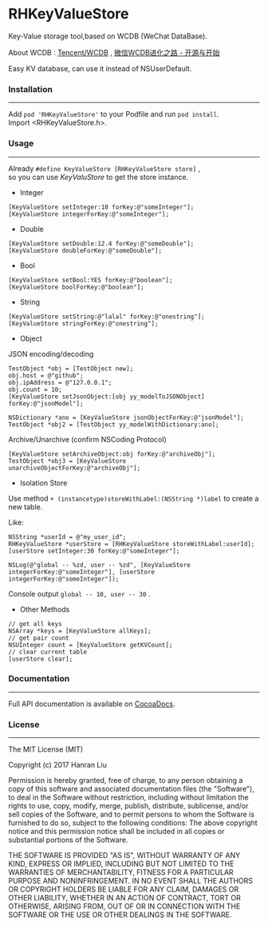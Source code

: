 # RHKeyValueStore
Key-Value storage tool,based on WCDB (WeChat DataBase).

About WCDB : [Tencent/WCDB](https://github.com/Tencent/wcdb) , [微信WCDB进化之路 - 开源与开始](https://mp.weixin.qq.com/s?__biz=MzAwNDY1ODY2OQ%3D%3D&mid=2649286603&idx=1&sn=d243dd27f2c6614631241cd00570e853&chksm=8334c349b4434a5fd81809d656bfad6072f075d098cb5663a85823e94fc2363edd28758ab882&mpshare=1&scene=1&srcid=0609GLAeaGGmI4zCHTc2U9ZX)

Easy KV database, can use it instead of NSUserDefault.

### Installation
---
Add `pod 'RHKeyValueStore'` to your Podfile and run `pod install`. <br/>
Import \<RHKeyValueStore.h\>.

### Usage
---

Already `#define KeyValueStore [RHKeyValueStore store]` , <br/>
so you can use *KeyValuStore* to get the store instance.

* Integer

``` Objc
[KeyValueStore setInteger:10 forKey:@"someInteger"];
[KeyValueStore integerForKey:@"someInteger"];
```

* Double

``` Objc
[KeyValueStore setDouble:12.4 forKey:@"someDouble"];
[KeyValueStore doubleForKey:@"someDouble"];
```

* Bool

``` Objc
[KeyValueStore setBool:YES forKey:@"boolean"];
[KeyValueStore boolForKey:@"boolean"]; 
```
    
* String

``` Objc
[KeyValueStore setString:@"lalal" forKey:@"onestring"];
[KeyValueStore stringForKey:@"onestring"];
```
    
* Object

JSON encoding/decoding

``` Objc
TestObject *obj = [TestObject new];
obj.host = @"github";
obj.ipAddress = @"127.0.0.1";
obj.count = 10;
[KeyValueStore setJsonObject:[obj yy_modelToJSONObject] forKey:@"jsonModel"];
    
NSDictionary *ano = [KeyValueStore jsonObjectForKey:@"jsonModel"];
TestObject *obj2 = [TestObject yy_modelWithDictionary:ano];
```

Archive/Unarchive (confirm NSCoding Protocol)

``` Objc
[KeyValueStore setArchiveObject:obj forKey:@"archiveObj"];
TestObject *obj3 = [KeyValueStore unarchiveObjectForKey:@"archiveObj"];
```

* Isolation Store

Use method `+ (instancetype)storeWithLabel:(NSString *)label` to create a new table.

Like:
``` Objc
NSString *userId = @"my_user_id";
RHKeyValueStore *userStore = [RHKeyValueStore storeWithLabel:userId];
[userStore setInteger:30 forKey:@"someInteger"];
    
NSLog(@"global -- %zd, user -- %zd", [KeyValueStore integerForKey:@"someInteger"], [userStore integerForKey:@"someInteger"]);
```
Console output `global -- 10, user -- 30` .

* Other Methods

``` Objc
// get all keys
NSArray *keys = [KeyValueStore allKeys];
// get pair count
NSUInteger count = [KeyValueStore getKVCount];
// clear current table
[userStore clear];
```

### Documentation
---
Full API documentation is available on [CocoaDocs](http://cocoadocs.org/docsets/RHKeyValueStore/).

### License
---
The MIT License (MIT)

Copyright (c) 2017 Hanran Liu

Permission is hereby granted, free of charge, to any person obtaining a copy of this software and associated documentation files (the "Software"), to deal in the Software without restriction, including without limitation the rights to use, copy, modify, merge, publish, distribute, sublicense, and/or sell copies of the Software, and to permit persons to whom the Software is furnished to do so, subject to the following conditions:
The above copyright notice and this permission notice shall be included in all copies or substantial portions of the Software.

THE SOFTWARE IS PROVIDED "AS IS", WITHOUT WARRANTY OF ANY KIND, EXPRESS OR IMPLIED, INCLUDING BUT NOT LIMITED TO THE WARRANTIES OF MERCHANTABILITY, FITNESS FOR A PARTICULAR PURPOSE AND NONINFRINGEMENT. IN NO EVENT SHALL THE AUTHORS OR COPYRIGHT HOLDERS BE LIABLE FOR ANY CLAIM, DAMAGES OR OTHER LIABILITY, WHETHER IN AN ACTION OF CONTRACT, TORT OR OTHERWISE, ARISING FROM, OUT OF OR IN CONNECTION WITH THE SOFTWARE OR THE USE OR OTHER DEALINGS IN THE SOFTWARE.



